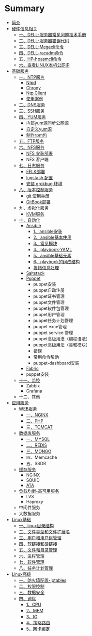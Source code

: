 # Summary

* [简介](README.md)
* [硬件信息相关](ying-jian-xin-xi-xiang-guan.md)
  * [一、DELL-服务器常见问题技术手册](ying-jian-xin-xi-xiang-guan/yi-3001-dell-fu-wu-qi-chang-jian-wen-ti-ji-zhu-shou-ce.md)
  * [二、DELL-服务器错误代码](ying-jian-xin-xi-xiang-guan/er-3001-dell-fu-wu-qi-cuo-wu-dai-ma.md)
  * [三、DELL-Megacli命令](ying-jian-xin-xi-xiang-guan/san-3001-dell-megacli-ming-ling.md)
  * [四、DELL-racadm命令](ying-jian-xin-xi-xiang-guan/si-3001-dell-racadm-ming-ling.md)
  * [五、HP-hpasmcli命令](ying-jian-xin-xi-xiang-guan/wu-3001-hp-hpasmcli-ming-ling.md)
  * [六、查看LINUX本机公网IP](ying-jian-xin-xi-xiang-guan/liu-3001-cha-kan-linux-ben-ji-gong-wang-ip.md)
* [基础服务](chapter1.md)
  * [一、NTP服务](chapter1/ntpfu-wu-qi-bu-shu.md)
    * [Ntpd](chapter1/ntpfu-wu-qi-bu-shu/ntpd.md)
    * [Chrony](chapter1/ntpfu-wu-qi-bu-shu/chrony.md)
    * [Ntp Client](chapter1/ntpfu-wu-qi-bu-shu/ntp-client.md)
    * [使用案例](chapter1/ntpfu-wu-qi-bu-shu/shi-yong-an-li.md)
  * [二、DNS服务](chapter1/dnsfu-wu-qi-bu-shu.md)
  * [三、SSH服务](chapter1/san-3001-ssh-fu-wu.md)
  * [四、YUM服务](chapter1/yumyuan-fu-wu-qi-bu-shu.md)
    * [内部yum源同步公网源](chapter1/yumyuan-fu-wu-qi-bu-shu/nei-bu-yum-yuan-tong-bu-gong-wang-yuan.md)
    * [自定义yum源](chapter1/yumyuan-fu-wu-qi-bu-shu/zi-ding-yi-yum-yuan.md)
    * [制作rpm包](chapter1/yumyuan-fu-wu-qi-bu-shu/zi-ding-yi-rpm-bao.md)
  * [五、FTP服务](chapter1/ftpfu-wu.md)
  * [六、NFS服务](chapter1/liu-3001-nfs-fu-wu.md)
    * [NFS 安装部署](chapter1/liu-3001-nfs-fu-wu/nfs-an-zhuang-bu-shu.md)
    * NFS 客户端
  * [七、日志服务](chapter1/ri-zhi-fu-wu-qi-eflk-bu-shu.md)
    * [EFLK部署](chapter1/ri-zhi-fu-wu-qi-eflk-bu-shu/eflkbu-shu.md)
    * [logstash 配置](chapter1/ri-zhi-fu-wu-qi-eflk-bu-shu/logstash-pei-zhi.md)
    * [安装 grokbug 环境](chapter1/ri-zhi-fu-wu-qi-eflk-bu-shu/an-zhuang-grokbug-huan-jing.md)
  * [八、版本控制服务](chapter1/gitlabfu-wu-qi-bu-shu.md)
    * [git 使用手册](chapter1/gitlabfu-wu-qi-bu-shu/git-shi-yong-shou-ce.md)
    * [GitBook部署](chapter1/gitbookbu-shu.md)
  * 九、虚拟化服务
    * [KVM服务](chapter1/kvmfu-wu-qi-bu-shu.md)
  * [十、自动化](chapter1/shi-3001-zi-dong-hua.md)
    * [Ansible](chapter1/shi-3001-zi-dong-hua/ansible.md)
      * [1、ansible安装](chapter1/shi-3001-zi-dong-hua/ansible/ansiblean-zhuang.md)
      * [2、ansible基本使用](chapter1/shi-3001-zi-dong-hua/ansible/2ansibleji-ben-shi-yong.md)
      * [3、常见模块](chapter1/shi-3001-zi-dong-hua/ansible/33001-chang-jian-mo-kuai.md)
      * [4、playbook-YAML](chapter1/shi-3001-zi-dong-hua/ansible/4playbook-yaml.md)
      * [5、ansible基础元素](chapter1/shi-3001-zi-dong-hua/ansible/5ansibleji-chu-yuan-su.md)
      * [6、playbook的组成结构](chapter1/shi-3001-zi-dong-hua/ansible/6playbookde-zu-cheng-jie-gou.md)
      * [报错信息处理](chapter1/shi-3001-zi-dong-hua/ansible/bao-cuo-xin-xi-chu-li.md)
    * [Saltstack](chapter1/shi-3001-zi-dong-hua/saltstack.md)
    * [Puppet](chapter1/shi-3001-zi-dong-hua/puppet.md)
      * puppet安装
      * puppet自动注册
      * puppet证书管理
      * puppet文件管理
      * puppet软件包管理
      * puppet用户管理
      * puppet任务计划管理
      * puppet exce管理
      * puppet service 管理
      * puppet高级用法（编程语法）
      * puppet高级用法（类和模块）
      * 错误
      * 常用命令帮助
      * puppet-dashboard安装
    * [Fabric](chapter1/shi-3001-zi-dong-hua/fabric.md)
    * puppet安装
  * [十一、监控](chapter1/shi-yi-3001-jian-kong.md)
    * Zabbix
    * Grafana
  * 十二、其他
* [应用服务](fu-wu-bu-shu.md)
  * [WEB服务](fu-wu-bu-shu/webfu-wu.md)
    * [一、NGINX](fu-wu-bu-shu/nginx.md)
    * [二、PHP](fu-wu-bu-shu/php.md)
    * [三、TOMCAT](fu-wu-bu-shu/tomcat.md)
  * [数据库服务](fu-wu-bu-shu/shu-ju-ku-fu-wu.md)
    * [一、MYSQL](fu-wu-bu-shu/mysql.md)
    * [二、REDIS](fu-wu-bu-shu/redis.md)
    * [三、MONGO](fu-wu-bu-shu/mongo.md)
    * 四、Memcache
    * 五、SSDB
  * [缓存服务](fu-wu-bu-shu/huan-cun-fu-wu.md)
    * NGINX
    * SQUID
    * [ATA](fu-wu-bu-shu/huan-cun-fu-wu/ata.md)
  * [负载均衡-高可用服务](fu-wu-bu-shu/fu-zai-jun-8861-gao-ke-yong-fu-wu.md)
    * LVS
    * Haproxy
  * 中间件服务
  * 大数据服务
* [Linux基础](linuxji-chu.md)
  * [一、linux目录结构](linuxji-chu/yi-3001-linux-mu-lu-jie-gou.md)
  * [二、文件类型和文件扩展名](linuxji-chu/er-3001-wen-jian-lei-xing-he-wen-jian-kuo-zhan-ming.md)
  * [三、用户和用户组管理](linuxji-chu/san-3001-yong-hu-he-yong-hu-zu.md)
  * [四、软链接和硬链接](linuxji-chu/si-3001-ruan-lian-jie-he-ying-lian-jie.md)
  * [五、文件和目录管理](linuxji-chu/wu-3001-wen-jian-he-mu-lu-guan-li.md)
  * [六、进程管理](linuxji-chu/liu-3001-jin-cheng-guan-li.md)
  * [七、软件管理](linuxji-chu/qi-3001-ruan-jian-guan-li.md)
  * [八、任务计划管理](linuxji-chu/ba-3001-ren-wu-ji-hua-guan-li.md)
* [Linux高级](linuxgao-ji.md)
  * [一、防火墙配置-iptables](linuxgao-ji/iptables-pei-zhi.md)
  * [二、权限控制](linuxgao-ji/er-3001-quan-xian-kong-zhi.md)
  * [三、数据安全](linuxgao-ji/shu-ju-an-quan.md)
  * [四、调优](linuxgao-ji/diao-you.md)
    * [1、CPU](linuxgao-ji/er-3001-quan-xian-kong-zhi/1cpu.md)
    * [2、MEM](linuxgao-ji/er-3001-quan-xian-kong-zhi/2mem.md)
    * [3、IO](linuxgao-ji/er-3001-quan-xian-kong-zhi/3io.md)
    * [4、策略路由](linuxgao-ji/er-3001-quan-xian-kong-zhi/43001-ce-lve-lu-you.md)
    * [5、网卡绑定](linuxgao-ji/er-3001-quan-xian-kong-zhi/53001-wang-qia-bang-ding.md)

